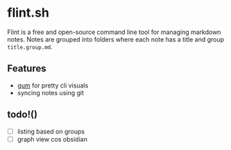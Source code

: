 # flint.sh
Flint is a free and open-source command line tool for managing markdown notes. Notes are grouped into folders where each note has a title and group `title.group.md`.

## Features
- [gum](https://github.com/charmbracelet/gum) for pretty cli visuals
- syncing notes using git

## todo!()
- [ ] listing based on groups
- [ ] graph view cos obsidian
